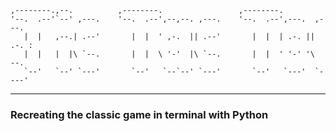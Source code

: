 ```
,--------.,--.          ,--------.                 ,--------.              
'--.  .--'`--' ,---.    '--.  .--',--,--. ,---.    '--.  .--',---.  ,---.  
   |  |   ,--.| .--'       |  |  ' ,-.  || .--'       |  |  | .-. || .-. : 
   |  |   |  |\ `--.       |  |  \ '-'  |\ `--.       |  |  ' '-' '\   --. 
   `--'   `--' `---'       `--'   `--`--' `---'       `--'   `---'  `----'   
   ```
-----
### Recreating the classic game in terminal with Python